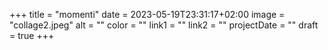 +++
title = "momenti"
date = 2023-05-19T23:31:17+02:00
image = "collage2.jpeg"
alt = ""
color = ""
link1 = ""
link2 = ""
projectDate = ""
draft = true
+++